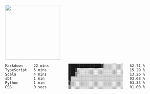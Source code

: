 <img height="180em" src="https://github-readme-stats.vercel.app/api?username=toadkarter&show_icons=true&hide_border=true&&count_private=true&include_all_commits=true" />

<!--START_SECTION:waka-->

```text
Markdown     22 mins         ███████████████▓░░░░░░░░░   62.71 %
TypeScript   5 mins          ███▓░░░░░░░░░░░░░░░░░░░░░   15.29 %
Scala        4 mins          ███▒░░░░░░░░░░░░░░░░░░░░░   13.26 %
sbt          1 min           █░░░░░░░░░░░░░░░░░░░░░░░░   03.68 %
Python       1 min           ▓░░░░░░░░░░░░░░░░░░░░░░░░   03.33 %
CSS          0 secs          ▒░░░░░░░░░░░░░░░░░░░░░░░░   01.00 %
```

<!--END_SECTION:waka-->
